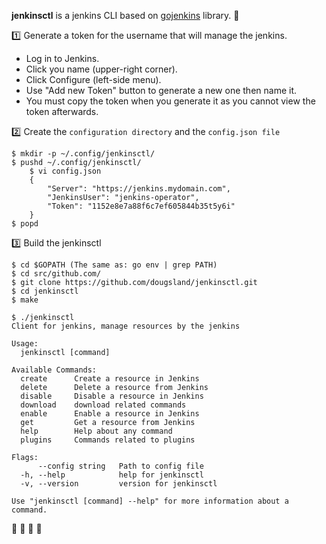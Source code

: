 **jenkinsctl** is a jenkins CLI based on [gojenkins](https://github.com/bndr/gojenkins) library. 🚀

:one: Generate a token for the username that will manage the jenkins.

- Log in to Jenkins.
- Click you name (upper-right corner).
- Click Configure (left-side menu).
- Use "Add new Token" button to generate a new one then name it.
- You must copy the token when you generate it as you cannot view the token afterwards.

:two: Create the `configuration directory` and the `config.json file`
```
$ mkdir -p ~/.config/jenkinsctl/
$ pushd ~/.config/jenkinsctl/
    $ vi config.json 
    {
        "Server": "https://jenkins.mydomain.com",
        "JenkinsUser": "jenkins-operator",
        "Token": "1152e8e7a88f6c7ef605844b35t5y6i"
    }
$ popd
```

:three: Build the jenkinsctl

```
$ cd $GOPATH (The same as: go env | grep PATH)
$ cd src/github.com/
$ git clone https://github.com/dougsland/jenkinsctl.git
$ cd jenkinsctl
$ make
```

```
$ ./jenkinsctl
Client for jenkins, manage resources by the jenkins

Usage:
  jenkinsctl [command]

Available Commands:
  create      Create a resource in Jenkins
  delete      Delete a resource from Jenkins
  disable     Disable a resource in Jenkins
  download    download related commands
  enable      Enable a resource in Jenkins
  get         Get a resource from Jenkins
  help        Help about any command
  plugins     Commands related to plugins

Flags:
      --config string   Path to config file
  -h, --help            help for jenkinsctl
  -v, --version         version for jenkinsctl

Use "jenkinsctl [command] --help" for more information about a command.
```

:rocket: :rocket: :rocket: :rocket:
